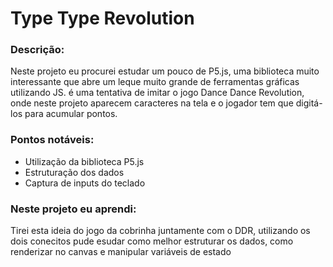   <h1>Type Type Revolution</h1>
  <h3>Descrição:</h3>
  <p>Neste projeto eu procurei estudar um pouco de P5.js, uma biblioteca muito interessante que abre um leque muito grande de ferramentas gráficas utilizando JS. é uma tentativa de imitar o jogo Dance Dance Revolution, onde neste projeto aparecem caracteres na tela e o jogador tem que digitá-los para acumular pontos.</p>
  <h3>Pontos notáveis:</h3>
  <ul>
    <li>Utilização da biblioteca P5.js</li>
    <li>Estruturação dos dados</li>
    <li>Captura de inputs do teclado</li>
  </ul>
  <h3>Neste projeto eu aprendi:</h3>
  <p>Tirei esta ideia do jogo da cobrinha juntamente com o DDR, utilizando os dois conecitos pude esudar como melhor estruturar os dados, como renderizar no canvas e manipular variáveis de estado</p>
